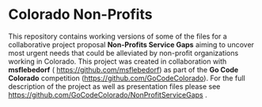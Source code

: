 # Colorado Non-Profits

This repository contains working versions of some of the files for a collaborative project proposal  __Non-Profits Service Gaps__ aiming to uncover most urgent needs that could be alleviated by non-profit organizations working in Colorado. This project was created in collaboration with __msflebedorf__ ( https://github.com/msflebedorf) as part of the __Go Code Colorado__ competition (https://github.com/GoCodeColorado).  For the full description of the project as well as presentation files please see https://github.com/GoCodeColorado/NonProfitServiceGaps .
